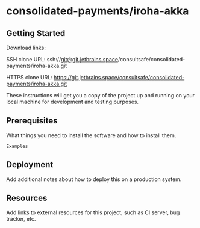 # consolidated-payments/iroha-akka



## Getting Started

Download links:

SSH clone URL: ssh://git@git.jetbrains.space/consultsafe/consolidated-payments/iroha-akka.git

HTTPS clone URL: https://git.jetbrains.space/consultsafe/consolidated-payments/iroha-akka.git



These instructions will get you a copy of the project up and running on your local machine for development and testing purposes.

## Prerequisites

What things you need to install the software and how to install them.

```
Examples
```

## Deployment

Add additional notes about how to deploy this on a production system.

## Resources

Add links to external resources for this project, such as CI server, bug tracker, etc.
